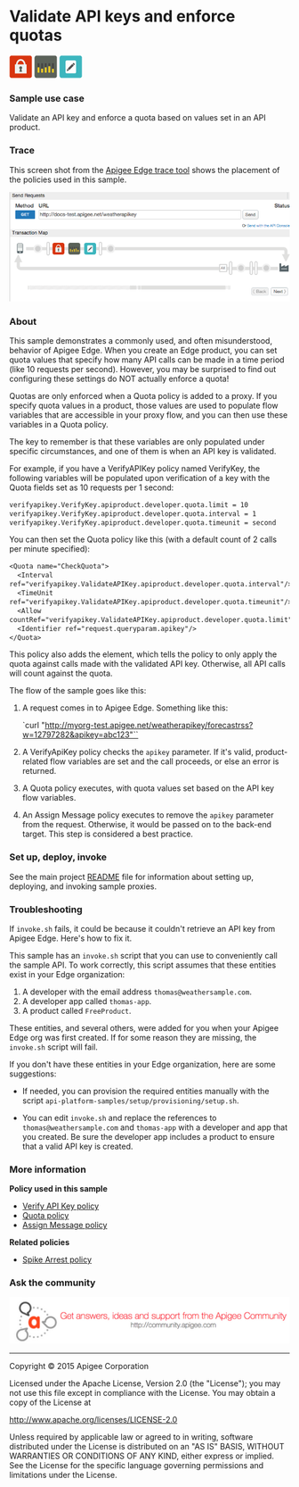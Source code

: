 # Validate API keys and enforce quotas

![alt text](../../images/icon-policy-security.jpg) ![alt text](../../images/icon-policy-quota.jpg) ![alt text](../../images/icon-assign-message.jpg) 

### Sample use case

Validate an API key and enforce a quota based on values set in an API product.

### Trace

This screen shot from the [Apigee Edge trace tool](http://apigee.com/docs/api-services/content/using-trace-tool-0) shows the placement of the policies used in this sample. 

![alt text](../../images/apikey-quota-trace.png) 

### About

This sample demonstrates a commonly used, and often misunderstood, behavior of Apigee Edge. When you create an Edge product, you can set quota values that specify how many API calls can be made in a time period (like 10 requests per second). However, you may be surprised to find out configuring these settings do NOT actually enforce a quota!

Quotas are only enforced when a Quota policy is added to a proxy. If you specify quota values in a product, those values are used to populate flow variables that are accessible in your proxy flow, and you can then use these variables in a Quota policy.

The key to remember is that these variables are only populated under specific circumstances, and one of them is when an API key is validated. 

For example, if you have a VerifyAPIKey policy named VerifyKey, the following variables will be populated upon verification of a key with the Quota fields set as 10 requests per 1 second:

```
verifyapikey.VerifyKey.apiproduct.developer.quota.limit = 10
verifyapikey.VerifyKey.apiproduct.developer.quota.interval = 1
verifyapikey.VerifyKey.apiproduct.developer.quota.timeunit = second
```

You can then set the Quota policy like this (with a default count of 2 calls per minute specified):

```
<Quota name="CheckQuota"> 
  <Interval ref="verifyapikey.ValidateAPIKey.apiproduct.developer.quota.interval"/>
  <TimeUnit ref="verifyapikey.ValidateAPIKey.apiproduct.developer.quota.timeunit"/>
  <Allow countRef="verifyapikey.ValidateAPIKey.apiproduct.developer.quota.limit"/>
  <Identifier ref="request.queryparam.apikey"/>
</Quota>
```

This policy also adds the <Identifier> element, which tells the policy to only apply the quota against calls made with the validated API key. Otherwise, all API calls will count against the quota. 

The flow of the sample goes like this:

1. A request comes in to Apigee Edge. Something like this:

    `curl "http://myorg-test.apigee.net/weatherapikey/forecastrss?w=12797282&apikey=abc123"``

2. A VerifyApiKey policy checks the `apikey` parameter. If it's valid, product-related flow variables are set and the call proceeds, or else an error is returned. 
3. A Quota policy executes, with quota values set based on the API key flow variables. 
4. An Assign Message policy executes to remove the `apikey` parameter from the request. Otherwise, it would be passed on to the back-end target. This step is considered a best practice. 

### Set up, deploy, invoke

See the main project [README](../../README.md) file for information about setting up, deploying, and invoking sample proxies. 

### Troubleshooting

If `invoke.sh` fails, it could be because it couldn't retrieve an API key from Apigee Edge. Here's how to fix it.

This sample has an `invoke.sh` script that you can use to conveniently call the sample API. To work correctly, this script assumes that these entities exist in your Edge organization:

1. A developer with the email address `thomas@weathersample.com`. 
2. A developer app called `thomas-app`. 
3. A product called `FreeProduct`. 

These entities, and several others, were added for you when your Apigee Edge org was first created. If for some reason they are missing, the `invoke.sh` script will fail. 

If you don't have these entities in your Edge organization, here are some suggestions: 

* If needed, you can provision the required entities manually with the script `api-platform-samples/setup/provisioning/setup.sh`. 

* You can edit `invoke.sh` and replace the references to `thomas@weathersample.com` and `thomas-app` with a developer and app that you created. Be sure the developer app includes a product to ensure that a valid API key is created.

### More information

**Policy used in this sample**

* [Verify API Key policy](http://apigee.com/docs/api-services/reference/verify-api-key-policy)
* [Quota policy](http://apigee.com/docs/api-services/reference/quota-policy)
* [Assign Message policy](http://apigee.com/docs/api-services/reference/xml-json-policy)

**Related policies**
* [Spike Arrest policy](http://apigee.com/docs/api-services/reference/spike-arrest-policy)

### Ask the community

[![alt text](../../images/apigee-community.png "Apigee Community is a great place to ask questions and find answers about developing API proxies. ")](https://community.apigee.com?via=github)

---

Copyright © 2015 Apigee Corporation

Licensed under the Apache License, Version 2.0 (the "License"); you may not use
this file except in compliance with the License. You may obtain a copy
of the License at

http://www.apache.org/licenses/LICENSE-2.0

Unless required by applicable law or agreed to in writing, software
distributed under the License is distributed on an "AS IS" BASIS,
WITHOUT WARRANTIES OR CONDITIONS OF ANY KIND, either express or implied.
See the License for the specific language governing permissions and
limitations under the License.
